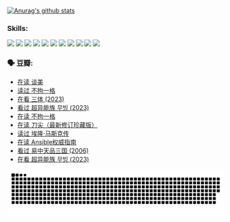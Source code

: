 
[![Anurag's github stats](https://github-readme-stats.vercel.app/api?username=w940853815)](https://github.com/anuraghazra/github-readme-stats)

### Skills:

<code><img height="32" src="https://cdn.jsdelivr.net/npm/simple-icons@v5/icons/python.svg"></code>
<code><img height="32" src="https://cdn.jsdelivr.net/npm/simple-icons@v5/icons/javascript.svg"></code>
<code><img height="32" src="https://cdn.jsdelivr.net/npm/simple-icons@v5/icons/django.svg"></code>
<code><img height="32" src="https://cdn.jsdelivr.net/npm/simple-icons@v5/icons/flask.svg"></code>
<code><img height="32" src="https://cdn.jsdelivr.net/npm/simple-icons@v5/icons/vuetify.svg"></code>
<code><img height="32" src="https://cdn.jsdelivr.net/npm/simple-icons@v5/icons/git.svg"></code>
<code><img height="32" src="https://cdn.jsdelivr.net/npm/simple-icons@v5/icons/docker.svg"></code>
<code><img height="32" src="https://cdn.jsdelivr.net/npm/simple-icons@v5/icons/postgresql.svg"></code>
<code><img height="32" src="https://cdn.jsdelivr.net/npm/simple-icons@v5/icons/elasticsearch.svg"></code>
<code><img height="32" src="https://cdn.jsdelivr.net/npm/simple-icons@v5/icons/macos.svg"></code>
<code><img height="32" src="https://cdn.jsdelivr.net/npm/simple-icons@v5/icons/linux.svg"></code>

### 🗣 豆瓣:

<!-- DOUBAN-ACTIVITIES:START -->
- [在读 谈美](https://www.douban.com/people/136069238/status/4560861771/?_i=11673848)
- [读过 不拘一格](https://www.douban.com/people/136069238/status/4560861445/?_i=11673848)
- [在看 三体‎ (2023)](https://www.douban.com/people/136069238/status/4558185093/?_i=11673848)
- [看过 超异能族 무빙‎ (2023)](https://www.douban.com/people/136069238/status/4556824186/?_i=11673848)
- [在读 不拘一格](https://www.douban.com/people/136069238/status/4541712161/?_i=11673848)
- [在读 刀尖（最新修订珍藏版）](https://www.douban.com/people/136069238/status/4541711339/?_i=11673848)
- [读过 埃隆·马斯克传](https://www.douban.com/people/136069238/status/4541710351/?_i=11673848)
- [在读 Ansible权威指南](https://www.douban.com/people/136069238/status/4539151450/?_i=11673848)
- [看过 易中天品三国‎ (2006)](https://www.douban.com/people/136069238/status/4529910812/?_i=11673848)
- [在看 超异能族 무빙‎ (2023)](https://www.douban.com/people/136069238/status/4527291077/?_i=11673848)
<!-- DOUBAN-ACTIVITIES:END -->


![Snake animation](https://raw.githubusercontent.com/w940853815/w940853815/output/github-contribution-grid-snake.svg)

<!--
**w940853815/w940853815** is a ✨ _special_ ✨ repository because its `README.md` (this file) appears on your GitHub profile.

Here are some ideas to get you started:

- 🔭 I’m currently working on ...
- 🌱 I’m currently learning ...
- 👯 I’m looking to collaborate on ...
- 🤔 I’m looking for help with ...
- 💬 Ask me about ...
- 📫 How to reach me: ...
- 😄 Pronouns: ...
- ⚡ Fun fact: ...
-->
